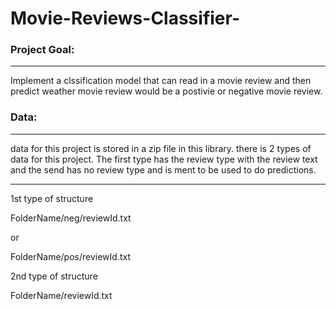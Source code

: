 # Movie-Reviews-Classifier-

### Project Goal:
---
Implement a clssification model that can read in a movie review and then predict weather movie review would be a postivie or negative movie review. 

### Data:
---

data for this project is stored in a zip file in this library. there is 2 types of data for this project. The first type has the review type with the review text and the send has no review type and is ment to be used to do predictions. 

---
1st type of structure 

FolderName/neg/reviewId.txt

or 

FolderName/pos/reviewId.txt

2nd type of structure 

FolderName/reviewId.txt
